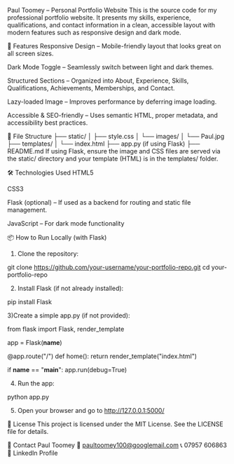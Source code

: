 Paul Toomey – Personal Portfolio Website
This is the source code for my professional portfolio website. It presents my skills, experience, qualifications, and contact information in a clean, accessible layout with modern features such as responsive design and dark mode.

🚀 Features
Responsive Design – Mobile-friendly layout that looks great on all screen sizes.

Dark Mode Toggle – Seamlessly switch between light and dark themes.

Structured Sections – Organized into About, Experience, Skills, Qualifications, Achievements, Memberships, and Contact.

Lazy-loaded Image – Improves performance by deferring image loading.

Accessible & SEO-friendly – Uses semantic HTML, proper metadata, and accessibility best practices.

📁 File Structure
├── static/
│   ├── style.css
│   └── images/
│       └── Paul.jpg
├── templates/
│   └── index.html
├── app.py (if using Flask)
├── README.md
If using Flask, ensure the image and CSS files are served via the static/ directory and your template (HTML) is in the templates/ folder.

🛠 Technologies Used
HTML5

CSS3

Flask (optional) – If used as a backend for routing and static file management.

JavaScript – For dark mode functionality

📦 How to Run Locally (with Flask)
1) Clone the repository:

git clone https://github.com/your-username/your-portfolio-repo.git
cd your-portfolio-repo

2) Install Flask (if not already installed):

pip install Flask

3)Create a simple app.py (if not provided):

from flask import Flask, render_template

app = Flask(__name__)

@app.route("/")
def home():
    return render_template("index.html")

if __name__ == "__main__":
    app.run(debug=True)

4) Run the app:

python app.py

5) Open your browser and go to http://127.0.0.1:5000/


📄 License
This project is licensed under the MIT License. See the LICENSE file for details.

🤝 Contact
Paul Toomey
📧 paultoomey100@googlemail.com
📞 07957 606863
🔗 LinkedIn Profile
